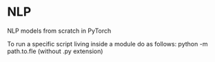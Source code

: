 # NLP
NLP models from scratch in PyTorch

To run a specific script living inside a module do as follows:
python -m path.to.fle (without .py extension)